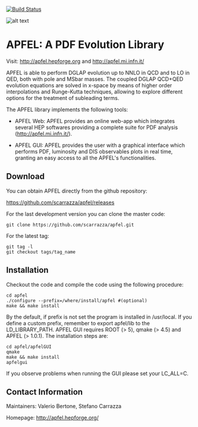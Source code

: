 [![Build Status](http://apfel.mi.infn.it:8888/api/badges/scarrazza/apfel/status.svg)](http://apfel.mi.infn.it:8888/scarrazza/apfel)

![alt text](https://github.com/scarrazza/apfel/raw/master/resources/logoapfel.png "Logo APFEL")

# APFEL: A PDF Evolution Library

Visit: http://apfel.hepforge.org and http://apfel.mi.infn.it/
 
APFEL is able to perform DGLAP evolution up to NNLO in QCD and to LO
in QED, both with pole and MSbar masses. The coupled DGLAP QCD+QED
evolution equations are solved in x-space by means of higher order
interpolations and Runge-Kutta techniques, allowing to explore
different options for the treatment of subleading terms.

The APFEL library implements the following tools:

- APFEL Web: APFEL provides an online web-app which integrates several
HEP softwares providing a complete suite for PDF analysis
(http://apfel.mi.infn.it/).

- APFEL GUI: APFEL provides the user with a graphical interface which
performs PDF, luminosity and DIS observables plots in real time,
granting an easy access to all the APFEL's functionalities.

## Download

You can obtain APFEL directly from the github repository:

https://github.com/scarrazza/apfel/releases

For the last development version you can clone the master code:

```Shell
git clone https://github.com/scarrazza/apfel.git
```

For the latest tag:

```Shell
git tag -l
git checkout tags/tag_name
```

## Installation 

Checkout the code and compile the code using the
following procedure:

```Shell
cd apfel
./configure --prefix=/where/install/apfel #(optional)
make && make install
```

By the default, if prefix is not set the program is installed in
/usr/local. If you define a custom prefix, remember to export
apfel/lib to the LD_LIBRARY_PATH. APFEL GUI requires ROOT (> 5), qmake
(> 4.5) and APFEL (> 1.0.1). The installation steps are:

```Shell
cd apfel/apfelGUI
qmake
make && make install
apfelgui
```
If you observe problems when running the GUI please set your LC_ALL=C.

## Contact Information

Maintainers: Valerio Bertone, Stefano Carrazza

Homepage: http://apfel.hepforge.org/
